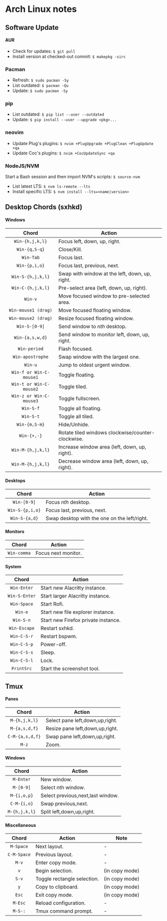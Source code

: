 # Arch Linux notes

## Software Update

#### AUR
- Check for updates: `$ git pull`
- Install version at checked-out commit: `$ makepkg -sirc`

### Pacman
- Refresh: `$ sudo pacman -Sy`
- List outdated: `$ pacman -Qu`
- Update: `$ sudo pacman -Sy`

### pip
- List outdated: `$ pip list --user --outdated`
- Update: `$ pip install --user --upgrade <pkg>...`

### neovim
- Update Plug's plugins: `$ nvim +PlugUpgrade +PlugClean +PlugUpdate +qa`
- Update Coc's plugins: `$ nvim +CocUpdateSync +qa`

### NodeJS/NVM
Start a Bash session and then import NVM's scripts: `$ source-nvm`
- List latest LTS: `$ nvm ls-remote --lts`
- Install specific LTS: `$ nvm install --lts=<name|version>`

## Desktop Chords (sxhkd)

#### Windows
| Chord                   | Action                                            |
|:-----------------------:|---------------------------------------------------|
| `Win-{h,j,k,l}`         | Focus left, down, up, right.                      |
| `Win-{q,S-q}`           | Close/Kill.                                       |
| `Win-Tab`               | Focus last.                                       |
| `Win-{p,i,o}`           | Focus last, previous, next.                       |
| `Win-S-{h,j,k,l}`       | Swap with window at the left, down, up, right.    |
| `Win-C-{h,j,k,l}`       | Pre-select area (left, down, up, right).          |
| `Win-v`                 | Move focused window to pre-selected area.         |
| `Win-mouse1 (drag)`     | Move focused floating window.                     |
| `Win-mouse2 (drag)`     | Resize focused floating window.                   |
| `Win-S-[0-9]`           | Send window to _nth_ desktop.                     |
| `Win-{a,s,w,d}`         | Send window to monitor left, down, up, right.     |
| `Win-period`            | Flash focused.                                    |
| `Win-apostrophe`        | Swap window with the largest one.                 |
| `Win-u`                 | Jump to oldest urgent window.                     |
| `Win-f or Win-C-mouse1` | Toggle floating.                                  |
| `Win-t or Win-C-mouse2` | Toggle tiled.                                     |
| `Win-z or Win-C-mouse3` | Toggle fullscreen.                                |
| `Win-S-f`               | Toggle all floating.                              |
| `Win-S-t`               | Toggle all tiled.                                 |
| `Win-{m,S-m}`           | Hide/Unhide.                                      |
| `Win-{+,-}`             | Rotate tiled windows clockwise/counter-clockwise. |
| `Win-M-{h,j,k,l}`       | Increase window area (left, down, up, right).     |
| `Win-M-{h,j,k,l}`       | Decrease window area (left, down, up, right).     |

#### Desktops
| Chord           | Action                                       |
|:---------------:|----------------------------------------------|
| `Win-[0-9]`     | Focus _nth_ desktop.                         |
| `Win-S-{p,i,o}` | Focus last, previous, next.                  |
| `Win-S-{a,d}`   | Swap desktop with the one on the left/right. |

#### Monitors
| Chord       | Action              |
|:-----------:|---------------------|
| `Win-comma` | Focus next monitor. |

#### System
| Chord         | Action                              |
|:-------------:|-------------------------------------|
| `Win-Enter`   | Start new Alacritty instance.       |
| `Win-S-Enter` | Start larger Alacritty instance.    |
| `Win-Space`   | Start Rofi.                         |
| `Win-e`       | Start new file explorer instance.   |
| `Win-S-n`     | Start new Firefox private instance. |
| `Win-Escape`  | Restart sxhkd.                      |
| `Win-C-S-r`   | Restart bspwm.                      |
| `Win-C-S-p`   | Power-off.                          |
| `Win-C-S-s`   | Sleep.                              |
| `Win-C-S-l`   | Lock.                               |
| `PrintSrc`    | Start the screenshot tool.          |

## Tmux

#### Panes
| Chord           | Action                          |
|:---------------:|---------------------------------|
| `M-{h,j,k,l}`   | Select pane left,down,up,right. |
| `M-{a,s,d,f}`   | Resize pane left,down,up,right. |
| `C-M-{a,s,d,f}` | Swap pane left,down,up,right.   |
| `M-z`           | Zoom.                           |

#### Windows
| Chord         | Action                            |
|:-------------:|-----------------------------------|
| `M-Enter`     | New window.                       |
| `M-[0-9]`     | Select nth window.                |
| `M-{i,o,p}`   | Select previous,next,last window. |
| `C-M-{i,o}`   | Swap previous,next.               |
| `M-{h,j,k,l}` | Split left,down,up,right.         |

#### Miscellaneous
| Chord       | Action                      | Note |
|:-----------:|-----------------------------|-|
| `M-Space`   | Next layout.                |-|
| `C-M-Space` | Previous layout.            |-|
| `M-v`       | Enter copy mode.            |-|
| `v`         | Begin selection.            | (in copy mode) |
| `S-v`       | Toggle rectangle selection. | (in copy mode) |
| `y`         | Copy to clipboard.          | (in copy mode) |
| `Esc`       | Exit copy mode.             | (in copy mode) |
| `M-Esc`     | Reload configuration.       |-|
| `M-S-:`     | Tmux command prompt.        |-|
